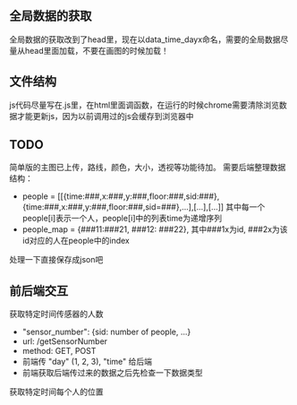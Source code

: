 ## 全局数据的获取

全局数据的获取改到了head里，现在以data_time_dayx命名，需要的全局数据尽量从head里面加载，不要在画图的时候加载！

## 文件结构
js代码尽量写在.js里，在html里面调函数，在运行的时候chrome需要清除浏览数据才能更新js，因为以前调用过的js会缓存到浏览器中

## TODO
简单版的主图已上传，路线，颜色，大小，透视等功能待加。
需要后端整理数据结构：
* people = [[{time:###,x:###,y:###,floor:###,sid:###},{time:###,x:###,y:###,floor:###,sid=###},...],[...],[...]]
  其中每一个people[i]表示一个人，people[i]中的列表time为递增序列
* people_map = {###11:###21, ###12: ###22}, 其中###1x为id, ###2x为该id对应的人在people中的index

处理一下直接保存成json吧

## 前后端交互
获取特定时间传感器的人数
* "sensor_number": {sid: number of people, ...}
* url: /getSensorNumber
* method: GET, POST
* 前端传 "day" (1, 2, 3), "time" 给后端
* 前端获取后端传过来的数据之后先检查一下数据类型

获取特定时间每个人的位置